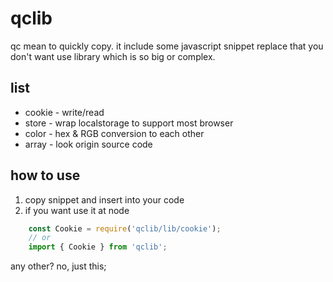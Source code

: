 # qclib

qc mean to quickly copy. it include some javascript snippet replace that you don't want use library which is so big or complex.

## list

- cookie - write/read
- store - wrap localstorage to support most browser
- color - hex & RGB conversion to each other
- array - look origin source code

## how to use

1. copy snippet and insert into your code
2. if you want use it at node

```javascript
    const Cookie = require('qclib/lib/cookie');
    // or
    import { Cookie } from 'qclib';
```

any other? no, just this;